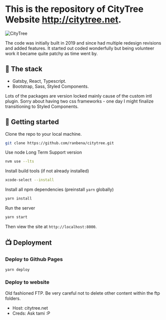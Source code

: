 # This is the repository of CityTree Website <http://citytree.net>.

![CityTree](https://raw.githubusercontent.com/ranbena/citytree/main/preview.png)

The code was initially built in 2019 and since had multiple redesign revisions and added features.
It started out coded wonderfully but being volunteer work it became quite patchy as time went by.

## 🔧 The stack

- Gatsby, React, Typescript.
- Bootstrap, Sass, Styled Components.

Lots of the packages are version locked mainly cause of the custom intl plugin.
Sorry about having two css frameworks - one day I might finalize transitioning to Styled Components.

## 🚀 Getting started

Clone the repo to your local machine.

```sh
git clone https://github.com/ranbena/citytree.git
```

Use node Long Term Support version

```sh
nvm use --lts
```

Install build tools (if not already installed)

```sh
xcode-select --install
```

Install all npm dependencies (preinstall `yarn` globally)

```sh
yarn install
```

Run the server

```sh
yarn start
```

Then view the site at `http://localhost:8000`.

## 📺 Deployment

### Deploy to Github Pages

```sh
yarn deploy
```

### Deploy to website

Old fashioned FTP. Be very careful not to delete other content within the ftp folders.

- Host: citytree.net
- Creds: Ask tami :P
